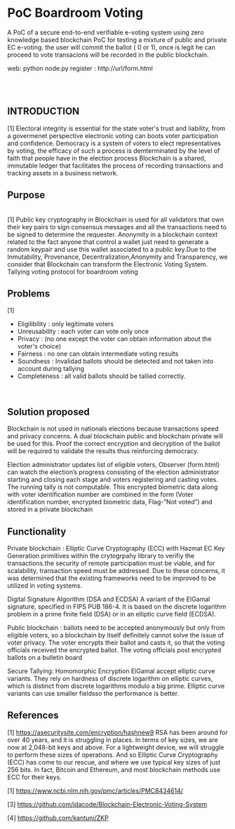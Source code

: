 #  PoC Boardroom Voting
A PoC of a secure end-to-end verifiable e-voting system using zero knowledge based blockchain PoC for testing a mixture
of public and private EC e-voting. the user will commit the ballot ( 0 or 1), once is legit he can proceed to vote transacions
will be recorded in the public blockchain.

web: python node.py
register : http://url/form.html

<br><br>
## INTRODUCTION
[1]
Electoral integrity is essential for the state voter's trust and liability, from a govermenet perspective
electronic voting can boots voter participation and confidence.
Democracy is a system of voters to elect representatives by voting, the efficacy of such a process is demterminated by
the level of faith that people have in the election process
Blockchain is a shared, immutable ledger that facilitates the process of recording transactions and tracking assets in a business network. 

## Purpose  
<br>
[1]
Public key cryptography in Blockchain is used for all validators that own their key pairs to sign consensus messages and all
the transactions need to be signed to determine the requester. Anonymity in a blockchain context related to the fact anyone that control a wallet just need to generate a random keypair and use this wallet associated to a public key.Due to the Inmutability, Provenance, Decentralization,Anonymity and Transparency, we consider that Blockchain can transform the Electronic Voting System.
Tallying voting protocol for boardroom voting 


## Problems  
[1]
* Eligilibility : only legitimate voters 
* Unreusability : each voter can vote only once
* Privacy : (no one except the voter can obtain information about the voter's choice)
* Fairness : no one can obtain intermediate voting results
* Soundness : Invalidad ballots should be detected and not taken into account during tallying
* Completeness : all valid ballots should be tallied correctly.


<br>

## Solution proposed

Blockchain is not used in nationals elections because transactions speed and privacy concerns.
A dual blockchain public and blockchain private will be used for this.
Proof the correct encryption and decryption of the ballot will be required to validate the results thus reinforcing democracy.

Election administrator updates list	of eligible voters, 
Observer (form.html) can watch the election’s progress consisting of
the election administrator starting and closing each stage and voters registering and casting votes. 
The running tally is not computable.
This encrypted biometric data along with voter identification number are combined in the form (Voter identification number, 
encrypted biometric data, Flag-”Not voted”) and stored in a
private blockchain


## Functionality


Private blockchain : Elliptic Curve Cryptography (ECC) with Hazmat EC Key Generation primitives within the crytogrpahy library to verifiy the transactions.the security of remote participation must be viable, and for scalability, transaction speed must be addressed. Due to these concerns, it was determined that the existing frameworks need to be improved to be utilized in voting systems.

Digital Signature Algorithm (DSA and ECDSA) A variant of the ElGamal signature, specified in FIPS PUB 186-4.
It is based on the discrete logarithm problem in a prime finite field (DSA) or in an elliptic curve field (ECDSA).

Public blockchain :  ballots need to be accepted anonymously but only from eligible voters, so a blockchain by itself definitely cannot solve the issue of voter privacy. The voter encrypts their ballot  and casts it, so that the voting officials received the encrypted ballot.
The voting officials post encrypted ballots on a bulletin board

Secure Tallying: Homomorphic Encryption ElGamal accept elliptic curve variants. They rely on hardness of discrete logarithm on elliptic curves, which is distinct from discrete logarithms modulo a big prime. Elliptic curve variants can use smaller fieldsso the performance is better.




## References

[1] https://asecuritysite.com/encryption/hashnew9 RSA has been around for over 40 years, and it is struggling in places. 
In terms of key sizes, we are now at 2,048-bit keys and above. 
For a lightweight device, we will struggle to perform these sizes of operations. 
And so Elliptic Curve Cryptography (ECC) has come to our rescue, and where we use typical key sizes of just 256 bits. 
In fact, Bitcoin and Ethereum, and most blockchain methods use ECC for their keys. 

[1] https://www.ncbi.nlm.nih.gov/pmc/articles/PMC8434614/

[3] https://github.com/jdacode/Blockchain-Electronic-Voting-System

[4] https://github.com/kantuni/ZKP



